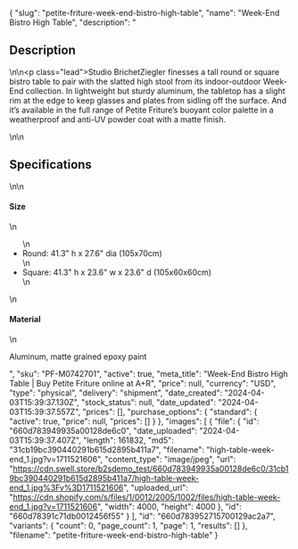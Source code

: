 {
  "slug": "petite-friture-week-end-bistro-high-table",
  "name": "Week-End Bistro High Table",
  "description": "<h2>Description</h2>\n<!-- split -->\n<p class=\"lead\">Studio BrichetZiegler finesses a tall round or square bistro table to pair with the slatted high stool from its indoor-outdoor Week-End collection. In lightweight but sturdy aluminum, the tabletop has a slight rim at the edge to keep glasses and plates from sidling off the surface. And it’s available in the full range of Petite Friture’s buoyant color palette in a weatherproof and anti-UV powder coat with a matte finish.</p>\n<!-- split -->\n<h2>Specifications</h2>\n<!-- split -->\n<h4>Size</h4>\n<ul>\n<li>Round: 41.3\" h x 27.6\" dia (105x70cm)</li>\n<li>Square: 41.3\" h x 23.6\" w x 23.6\" d (105x60x60cm)</li>\n</ul>\n<h4>Material</h4>\n<p>Aluminum, matte grained epoxy paint</p>",
  "sku": "PF-M0742701",
  "active": true,
  "meta_title": "Week-End Bistro High Table | Buy Petite Friture online at A+R",
  "price": null,
  "currency": "USD",
  "type": "physical",
  "delivery": "shipment",
  "date_created": "2024-04-03T15:39:37.130Z",
  "stock_status": null,
  "date_updated": "2024-04-03T15:39:37.557Z",
  "prices": [],
  "purchase_options": {
    "standard": {
      "active": true,
      "price": null,
      "prices": []
    }
  },
  "images": [
    {
      "file": {
        "id": "660d783949935a00128de6c0",
        "date_uploaded": "2024-04-03T15:39:37.407Z",
        "length": 161832,
        "md5": "31cb19bc390440291b615d2895b411a7",
        "filename": "high-table-week-end_1.jpg?v=1711521606",
        "content_type": "image/jpeg",
        "url": "https://cdn.swell.store/b2sdemo_test/660d783949935a00128de6c0/31cb19bc390440291b615d2895b411a7/high-table-week-end_1.jpg%3Fv%3D1711521606",
        "uploaded_url": "https://cdn.shopify.com/s/files/1/0012/2005/1002/files/high-table-week-end_1.jpg?v=1711521606",
        "width": 4000,
        "height": 4000
      },
      "id": "660d78391c71db0012456f55"
    }
  ],
  "id": "660d783952715700129ac2a7",
  "variants": {
    "count": 0,
    "page_count": 1,
    "page": 1,
    "results": []
  },
  "filename": "petite-friture-week-end-bistro-high-table"
}